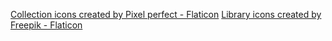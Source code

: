 <a href="https://www.flaticon.com/free-icons/collection" title="collection icons">Collection icons created by Pixel perfect - Flaticon</a>
<a href="https://www.flaticon.com/free-icons/library" title="library icons">Library icons created by Freepik - Flaticon</a>
